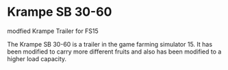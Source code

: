 Krampe SB 30-60
===============

modfied Krampe Trailer for FS15

The Krampe SB 30-60 is a trailer in the game farming simulator 15. It has been modified to carry more different fruits and also has been modified to a higher load capacity.
